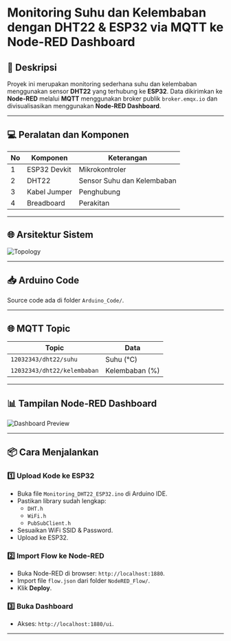 # Monitoring Suhu dan Kelembaban dengan DHT22 & ESP32 via MQTT ke Node-RED Dashboard

## 📌 Deskripsi
Proyek ini merupakan monitoring sederhana suhu dan kelembaban menggunakan sensor **DHT22** yang terhubung ke **ESP32**. Data dikirimkan ke **Node-RED** melalui **MQTT** menggunakan broker publik `broker.emqx.io` dan divisualisasikan menggunakan **Node-RED Dashboard**.

---

## 💻 Peralatan dan Komponen
| No  | Komponen               | Keterangan |
|----|------------------|----|
| 1 | ESP32 Devkit | Mikrokontroler |
| 2 | DHT22 | Sensor Suhu dan Kelembaban |
| 3 | Kabel Jumper | Penghubung |
| 4 | Breadboard | Perakitan |

---

## 🌐 Arsitektur Sistem
![Topology](./images/topology.png)

---

## 📥 Arduino Code
Source code ada di folder `Arduino_Code/`.

---

## 🌐 MQTT Topic
| Topic | Data |
|----|----|
| `12032343/dht22/suhu` | Suhu (°C) |
| `12032343/dht22/kelembaban` | Kelembaban (%) |

---

## 📊 Tampilan Node-RED Dashboard
![Dashboard Preview](./images/dashboard_preview.png)

---

## 📦 Cara Menjalankan
### 1️⃣ Upload Kode ke ESP32
- Buka file `Monitoring_DHT22_ESP32.ino` di Arduino IDE.
- Pastikan library sudah lengkap:
    - `DHT.h`
    - `WiFi.h`
    - `PubSubClient.h`
- Sesuaikan WiFi SSID & Password.
- Upload ke ESP32.

### 2️⃣ Import Flow ke Node-RED
- Buka Node-RED di browser: `http://localhost:1880`.
- Import file `flow.json` dari folder `NodeRED_Flow/`.
- Klik **Deploy**.

### 3️⃣ Buka Dashboard
- Akses: `http://localhost:1880/ui`.

---
